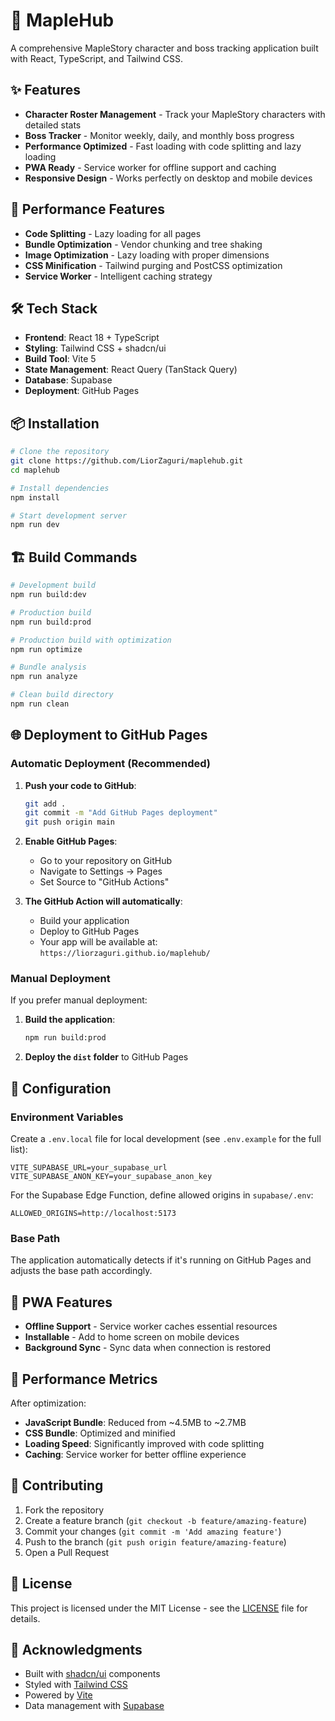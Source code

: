 # 🍁 MapleHub

A comprehensive MapleStory character and boss tracking application built with React, TypeScript, and Tailwind CSS.

## ✨ Features

- **Character Roster Management** - Track your MapleStory characters with detailed stats
- **Boss Tracker** - Monitor weekly, daily, and monthly boss progress
- **Performance Optimized** - Fast loading with code splitting and lazy loading
- **PWA Ready** - Service worker for offline support and caching
- **Responsive Design** - Works perfectly on desktop and mobile devices

## 🚀 Performance Features

- **Code Splitting** - Lazy loading for all pages
- **Bundle Optimization** - Vendor chunking and tree shaking
- **Image Optimization** - Lazy loading with proper dimensions
- **CSS Minification** - Tailwind purging and PostCSS optimization
- **Service Worker** - Intelligent caching strategy

## 🛠️ Tech Stack

- **Frontend**: React 18 + TypeScript
- **Styling**: Tailwind CSS + shadcn/ui
- **Build Tool**: Vite 5
- **State Management**: React Query (TanStack Query)
- **Database**: Supabase
- **Deployment**: GitHub Pages

## 📦 Installation

```bash
# Clone the repository
git clone https://github.com/LiorZaguri/maplehub.git
cd maplehub

# Install dependencies
npm install

# Start development server
npm run dev
```

## 🏗️ Build Commands

```bash
# Development build
npm run build:dev

# Production build
npm run build:prod

# Production build with optimization
npm run optimize

# Bundle analysis
npm run analyze

# Clean build directory
npm run clean
```

## 🌐 Deployment to GitHub Pages

### Automatic Deployment (Recommended)

1. **Push your code to GitHub**:
   ```bash
   git add .
   git commit -m "Add GitHub Pages deployment"
   git push origin main
   ```

2. **Enable GitHub Pages**:
   - Go to your repository on GitHub
   - Navigate to Settings → Pages
   - Set Source to "GitHub Actions"

3. **The GitHub Action will automatically**:
   - Build your application
   - Deploy to GitHub Pages
   - Your app will be available at: `https://liorzaguri.github.io/maplehub/`

### Manual Deployment

If you prefer manual deployment:

1. **Build the application**:
   ```bash
   npm run build:prod
   ```

2. **Deploy the `dist` folder** to GitHub Pages

## 🔧 Configuration

### Environment Variables

Create a `.env.local` file for local development (see `.env.example` for the full list):

```env
VITE_SUPABASE_URL=your_supabase_url
VITE_SUPABASE_ANON_KEY=your_supabase_anon_key
```

For the Supabase Edge Function, define allowed origins in `supabase/.env`:

```env
ALLOWED_ORIGINS=http://localhost:5173
```

### Base Path

The application automatically detects if it's running on GitHub Pages and adjusts the base path accordingly.

## 📱 PWA Features

- **Offline Support** - Service worker caches essential resources
- **Installable** - Add to home screen on mobile devices
- **Background Sync** - Sync data when connection is restored

## 🎯 Performance Metrics

After optimization:
- **JavaScript Bundle**: Reduced from ~4.5MB to ~2.7MB
- **CSS Bundle**: Optimized and minified
- **Loading Speed**: Significantly improved with code splitting
- **Caching**: Service worker for better offline experience

## 🤝 Contributing

1. Fork the repository
2. Create a feature branch (`git checkout -b feature/amazing-feature`)
3. Commit your changes (`git commit -m 'Add amazing feature'`)
4. Push to the branch (`git push origin feature/amazing-feature`)
5. Open a Pull Request

## 📄 License

This project is licensed under the MIT License - see the [LICENSE](LICENSE) file for details.

## 🙏 Acknowledgments

- Built with [shadcn/ui](https://ui.shadcn.com/) components
- Styled with [Tailwind CSS](https://tailwindcss.com/)
- Powered by [Vite](https://vitejs.dev/)
- Data management with [Supabase](https://supabase.com/)
